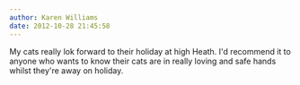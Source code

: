 ```yaml
---
author: Karen Williams
date: 2012-10-28 21:45:58
---
```

My cats really lok forward to their holiday at high Heath. I'd recommend it to anyone who wants to know their cats are in really loving and safe hands whilst they're away on holiday.

